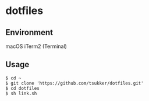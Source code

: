 # dotfiles

## Environment

macOS iTerm2 (Terminal)

## Usage

    $ cd ~
    $ git clone 'https://github.com/tsukker/dotfiles.git'
    $ cd dotfiles
    $ sh link.sh
